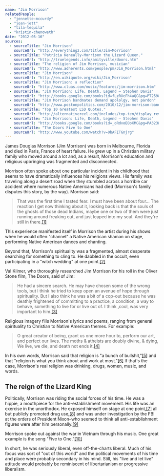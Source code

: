 ```yaml
---
name: "Jim Morrison"
relatedPeople:
  - "jennette-mccurdy"
  - "joan-jett"
  - "tila-tequila"
  - "kristin-chenoweth"
date: "2012-05-16"
sources:
  - sourceTitle: "Jim Morrison"
    sourceUrl: "http://everything2.com/title/Jim+Morrison"
  - sourceTitle: "Patricia Keneally-Morrison the Lizard Queen."
    sourceUrl: "http://truelegends.info/amityville/doors.htm"
  - sourceTitle: "The religion of Jim Morrison, musician"
    sourceUrl: "http://www.adherents.com/people/pm/Jim_Morrison.html"
  - sourceTitle: "Jim Morrison"
    sourceUrl: "http://en.wikiquote.org/wiki/Jim_Morrison"
  - sourceTitle: "Jim Morrison: a reflection"
    sourceUrl: "http://www.cluas.com/music/features/jim-morrison.htm"
  - sourceTitle: "Jim Morrison: Life, Death, Legend – Stephen Davis"
    sourceUrl: "http://books.google.com/books?id=fLzRXcFh4aQC&pg=PT259&lpg=PT259&dq=jim+morrison+religion&source=bl&ots=ByWfGN1MUC&sig=ZaC4jDiATdAmddrh3RAchCbBW60&hl=en&sa=X&ei=I6iyT6_gBbLKiALr2LniAw&ved=0CF8Q6AEwADge#v=onepage&q=jim%20morrison%20religion&f=false"
  - sourceTitle: "Jim Morrison bandmates demand apololgy, not pardon"
    sourceUrl: "http://www.postonpolitics.com/2010/12/jim-morrison-bandmates-demand-apology-not-pardon/"
  - sourceTitle: "Top 10 Greatest LSD Quotes."
    sourceUrl: "http://alternativereel.com/includes/top-ten/display_review.php?id=00095"
  - sourceTitle: "Jim Morrison: Life, Death, Legend – Stephen Davis"
    sourceUrl: "http://books.google.com/books?id=_oRdvoEOoXMC&pg=PA323&lpg=PA323&dq=Jim+Morrison+Nixon&source=bl&ots=rlePy1r70i&sig=7Z2-L0FvlgomW9WzmwadynON_TE&hl=en&sa=X&ei=77KyT4ndI6GKiAK0-6TvAw&ved=0CF0Q6AEwAA#v=onepage&q=Jim%20Morrison%20Nixon&f=false"
  - sourceTitle: "The Doors Five to One"
    sourceUrl: "http://www.youtube.com/watch?v=0bAFITGnjrg"
---
```


James Douglas Morrison (Jim Morrison) was born in Melbourne, Florida and died in Paris, France of heart failure. He grew up in a Christian military family who moved around a lot and, as a result, Morrison's education and religious upbringing was fragmented and disconnected.

Morrison often spoke about one particular incident in his childhood that seems to have dramatically influences his religions views. His family was traveling along a desert road when they stumbled across a horrible car accident where numerous Native Americans had died (Morrison's family disputes this story, by the way). Morrison said:

>That was the first time I tasted fear. I must have been about four… The reaction I get now thinking about it, looking back is that the souls of the ghosts of those dead Indians, maybe one or two of them were just running around freaking out, and just leaped into my soul. And they're still in there.<a class="source-citation" href="#http://everything2.com/title/Jim+Morrison" title="Jim Morrison">[1]</a>

This experience manifested itself in Morrison the artist during his shows when he would often "channel" a Native American shaman on stage, performing Native American dances and chanting.

Beyond that, Morrison's spirituality was a fragmented, almost desperate searching for something to cling to. He dabbled in the occult, even participating in a "witch wedding" at one point.<a class="source-citation" href="#http://truelegends.info/amityville/doors.htm" title="Patricia Keneally-Morrison the Lizard Queen.">[2]</a>

Val Kilmer, who thoroughly researched Jim Morrison for his roll in the Oliver Stone film, The Doors, said of Jim:

>He had a sincere search. He may have chosen some of the wrong tools, but I think he tried to keep open an avenue of hope through spirituality. But I also think he was a bit of a cop-out because he was deathly frightened of committing to a practice, a condition, a way to behave, something to live for or live out of. I think ,cool, was very important to him.<a class="source-citation" href="#http://www.adherents.com/people/pm/Jim_Morrison.html" title="The religion of Jim Morrison, musician">[3]</a>

Religious imagery fills Morrison's lyrics and poems, ranging from general spirituality to Christian to Native American themes. For example:

>O great creator of being, grant us one more hour to, perform our art, and perfect our lives. The moths & atheists are doubly divine, & dying, We live, we die, and death not ends it.<a class="source-citation" href="#http://en.wikiquote.org/wiki/Jim_Morrison" title="Jim Morrison">[4]</a>

In his own words, Morrison said that religion is "a bunch of bullshit,"<a class="source-citation" href="#http://www.cluas.com/music/features/jim-morrison.htm" title="Jim Morrison: a reflection">[5]</a> and that "religion is what you think about and work at most."<a class="source-citation" href="#http://books.google.com/books?id=fLzRXcFh4aQC&pg=PT259&lpg=PT259&dq=jim+morrison+religion&source=bl&ots=ByWfGN1MUC&sig=ZaC4jDiATdAmddrh3RAchCbBW60&hl=en&sa=X&ei=I6iyT6_gBbLKiALr2LniAw&ved=0CF8Q6AEwADge#v=onepage&q=jim%20morrison%20religion&f=false" title="Jim Morrison: Life, Death, Legend – Stephen Davis">[6]</a> If that's the case, Morrison's real religion was drinking, drugs, women, music, and words.


## The reign of the Lizard King

Politically, Morrison was riding the social forces of his time. He was a hippie, a mouthpiece for the anti-establishment movement. His life was an exercise in the unorthodox. He exposed himself on stage at one point,<a class="source-citation" href="#http://www.postonpolitics.com/2010/12/jim-morrison-bandmates-demand-apology-not-pardon/" title="Jim Morrison bandmates demand apololgy, not pardon">[7]</a> all but publicly promoted drug use,<a class="source-citation" href="#http://alternativereel.com/includes/top-ten/display_review.php?id=00095" title="Top 10 Greatest LSD Quotes.">[8]</a> and was under investigation by the FBI at the orders of President Nixon–who seemed to think all anti-establishment figures were after him personally.<a class="source-citation" href="#http://books.google.com/books?id=_oRdvoEOoXMC&pg=PA323&lpg=PA323&dq=Jim+Morrison+Nixon&source=bl&ots=rlePy1r70i&sig=7Z2-L0FvlgomW9WzmwadynON_TE&hl=en&sa=X&ei=77KyT4ndI6GKiAK0-6TvAw&ved=0CF0Q6AEwAA#v=onepage&q=Jim%20Morrison%20Nixon&f=false" title="Jim Morrison: Life, Death, Legend – Stephen Davis">[9]</a>

Morrison spoke out against the war in Vietnam through his music. One great example is the song "Five to One."<a class="source-citation" href="#http://www.youtube.com/watch?v=0bAFITGnjrg" title="The Doors Five to One">[10]</a>

In short, he was seriously liberal, even off-the-charts liberal. Much of his focus was sort of "out of this world" and the political movements of his time and place were probably secondary in his mind. Still, his "live and let live" attitude would probably be reminiscent of libertarianism or progressive liberalism.